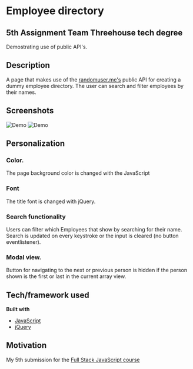 # Employee directory
## 5th Assignment Team Threehouse tech degree

Demostrating use of public API's. 

## Description
A page that makes use of the [randomuser.me's](https://jquery.com/) public API for creating a dummy employee directory.
The user can search and filter employees by their names.

## Screenshots
![Demo](https://github.com/kmthorsnes/employee_directory/images.2gif?raw=true)
![Demo](https://github.com/kmthorsnes/employee_directory/images.1gif?raw=true)


## Personalization
### Color. 
The page background color is changed with the JavaScript
### Font
The title font is changed with jQuery.
### Search functionality
Users can filter which Employees that show by searching for their name.
Search is updated on every keystroke or the input is cleared (no button eventlistener).
### Modal view.
Button for navigating to the next or previous person is hidden if the person shown is the first or last in the current array view.

## Tech/framework used
**Built with**
* [JavaScript](https://developer.mozilla.org/bm/docs/Web/JavaScript)
* [jQuery](https://jquery.com/)

## Motivation
My 5th submission for the [Full Stack JavaScript course](https://teamtreehouse.com/techdegree/full-stack-javascript)